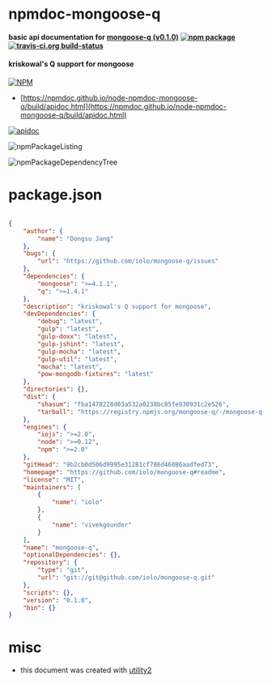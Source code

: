 # npmdoc-mongoose-q

#### basic api documentation for  [mongoose-q (v0.1.0)](https://github.com/iolo/mongoose-q#readme)  [![npm package](https://img.shields.io/npm/v/npmdoc-mongoose-q.svg?style=flat-square)](https://www.npmjs.org/package/npmdoc-mongoose-q) [![travis-ci.org build-status](https://api.travis-ci.org/npmdoc/node-npmdoc-mongoose-q.svg)](https://travis-ci.org/npmdoc/node-npmdoc-mongoose-q)

#### kriskowal's Q support for mongoose

[![NPM](https://nodei.co/npm/mongoose-q.png?downloads=true&downloadRank=true&stars=true)](https://www.npmjs.com/package/mongoose-q)

- [https://npmdoc.github.io/node-npmdoc-mongoose-q/build/apidoc.html](https://npmdoc.github.io/node-npmdoc-mongoose-q/build/apidoc.html)

[![apidoc](https://npmdoc.github.io/node-npmdoc-mongoose-q/build/screenCapture.buildCi.browser.%252Ftmp%252Fbuild%252Fapidoc.html.png)](https://npmdoc.github.io/node-npmdoc-mongoose-q/build/apidoc.html)

![npmPackageListing](https://npmdoc.github.io/node-npmdoc-mongoose-q/build/screenCapture.npmPackageListing.svg)

![npmPackageDependencyTree](https://npmdoc.github.io/node-npmdoc-mongoose-q/build/screenCapture.npmPackageDependencyTree.svg)



# package.json

```json

{
    "author": {
        "name": "Dongsu Jang"
    },
    "bugs": {
        "url": "https://github.com/iolo/mongoose-q/issues"
    },
    "dependencies": {
        "mongoose": ">=4.1.1",
        "q": ">=1.4.1"
    },
    "description": "kriskowal's Q support for mongoose",
    "devDependencies": {
        "debug": "latest",
        "gulp": "latest",
        "gulp-doxx": "latest",
        "gulp-jshint": "latest",
        "gulp-mocha": "latest",
        "gulp-util": "latest",
        "mocha": "latest",
        "pow-mongodb-fixtures": "latest"
    },
    "directories": {},
    "dist": {
        "shasum": "fba1478228d03a532a0238bc85fe930931c2e526",
        "tarball": "https://registry.npmjs.org/mongoose-q/-/mongoose-q-0.1.0.tgz"
    },
    "engines": {
        "iojs": ">=2.0",
        "node": ">=0.12",
        "npm": ">=2.0"
    },
    "gitHead": "9b2cb0d506d9995e31281cf786d46086aadfed73",
    "homepage": "https://github.com/iolo/mongoose-q#readme",
    "license": "MIT",
    "maintainers": [
        {
            "name": "iolo"
        },
        {
            "name": "vivekgounder"
        }
    ],
    "name": "mongoose-q",
    "optionalDependencies": {},
    "repository": {
        "type": "git",
        "url": "git://git@github.com/iolo/mongoose-q.git"
    },
    "scripts": {},
    "version": "0.1.0",
    "bin": {}
}
```



# misc
- this document was created with [utility2](https://github.com/kaizhu256/node-utility2)
